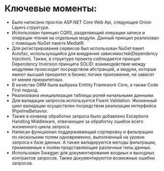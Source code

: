 # Ключевые моменты:
- Было написано простое ASP.NET Core Web Api, следующее Onion Layers структуре.
- Использован принцип CQRS, разделяющий операции записи и операции чтения на отдельные модули. Данный принцип реализован с помощью NuGet пакета MediatR.
- Для регистрирования сервисов был использован NuGet пакет Autofac, использующийся для внедрения зависимостей(Dependency Injection). Также, в структуре проекта соблюдается принцип Dependency Inversion принципа SOLID: взаимодействие между модулями происходит посредством абстракций, и модули, которые имеют высший приоритет в бизнес логике приложения, не зависят от менее приоритетных.
- В качестве ORM была выбрана Entitity Framework Core, а также Code First подход.
- Реализована инициализация таблицы ролей начальными данными.
- Для валидации запросов используется Fluent Validation. Жизненный цикл валидации осуществлен посредством реализации интерфейса IPipelineBehavior.
- Также в конвеер обработки запроса было добавлено Exceptions Handling Middleware, отвечающее за обработку ошибок всего жизненного цикла запроса.
- Написан функционал поддерживающий сортировку и фильтрацию по нескольким полям одновременно, выполненный на уровне запроса к базе данных. А также валидируются методы фильтрации, применяемые к полям представляющие различные типы данных.
- Использован Swagger для документирования входных и выходных контрактов запросов. Также документируются возможные ошибки запросов. 
